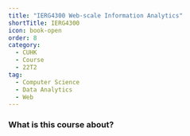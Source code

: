 ```yaml
---
title: "IERG4300 Web-scale Information Analytics"
shortTitle: IERG4300
icon: book-open
order: 8
category:
  - CUHK
  - Course
  - 22T2
tag:
  - Computer Science
  - Data Analytics
  - Web
---
```


### What is this course about? 
